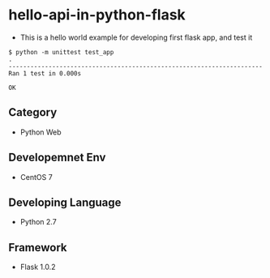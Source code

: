 # hello-api-in-python-flask
- This is a hello world example for developing first flask app, and test it
```
$ python -m unittest test_app
.
----------------------------------------------------------------------
Ran 1 test in 0.000s

OK
```
## Category
- Python Web 

## Developemnet Env
- CentOS 7

## Developing Language
- Python 2.7

## Framework
- Flask 1.0.2
